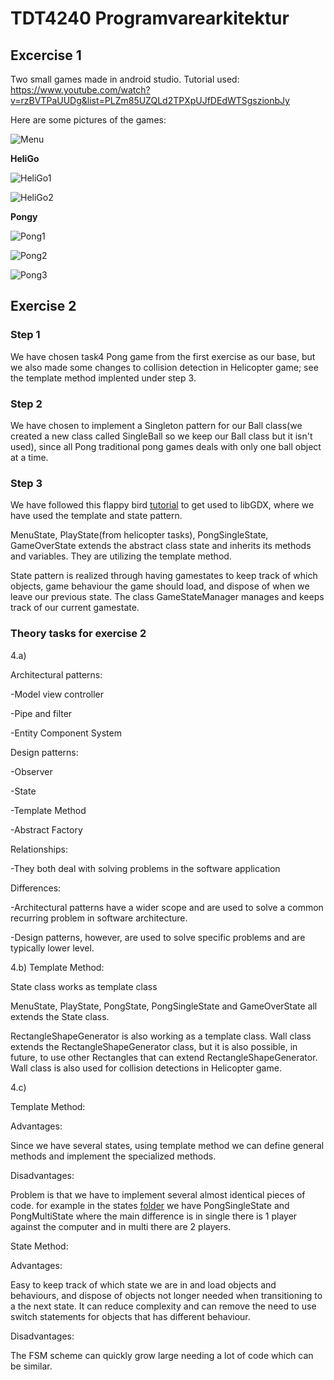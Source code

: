 # TDT4240 Programvarearkitektur

## Excercise 1

Two small games made in android studio.
Tutorial used: https://www.youtube.com/watch?v=rzBVTPaUUDg&list=PLZm85UZQLd2TPXpUJfDEdWTSgszionbJy 

Here are some pictures of the games:

![Menu](https://user-images.githubusercontent.com/44194036/73175580-d2c7a880-410a-11ea-80c5-3f0da7391ada.PNG)

**HeliGo**

![HeliGo1](https://user-images.githubusercontent.com/44194036/73175622-e6730f00-410a-11ea-94dd-acf1ee7b6e07.PNG)

![HeliGo2](https://user-images.githubusercontent.com/44194036/73175638-ee32b380-410a-11ea-865e-e5d112956202.PNG)

**Pongy**

![Pong1](https://user-images.githubusercontent.com/44194036/73175654-f4289480-410a-11ea-86a3-1c5e2d10054c.PNG)

![Pong2](https://user-images.githubusercontent.com/44194036/73175662-f985df00-410a-11ea-8bf1-e39f9582293d.PNG)

![Pong3](https://user-images.githubusercontent.com/44194036/73175676-ff7bc000-410a-11ea-8123-00e44834c690.PNG)

## Exercise 2

### Step 1

We have chosen task4 Pong game from the first exercise as our base, but we 
also made some changes to collision detection in Helicopter game;
see the template method implented under step 3. 

### Step 2

We have chosen to implement a Singleton pattern for our Ball class(we
created a new class called SingleBall so we keep our Ball class but it
isn't used), since all Pong traditional pong games deals with only one
ball object at a time.

### Step 3

We have followed this flappy bird [tutorial](https://www.youtube.com/watch?v=rzBVTPaUUDg&list=PLZm85UZQLd2TPXpUJfDEdWTSgszionbJy)
to get used to libGDX, where we have used the template and state pattern.

MenuState, PlayState(from helicopter tasks), PongSingleState, GameOverState
extends the abstract class state and inherits its methods and variables.
They are utilizing the template method.

State pattern is realized through having gamestates to keep track of
which objects, game behaviour the game should load, and dispose of when
we leave our previous state. The class GameStateManager manages and keeps
track of our current gamestate.


### Theory tasks for exercise 2

4.a)

Architectural patterns:

-Model view controller

-Pipe and filter

-Entity Component System

Design patterns:

-Observer

-State

-Template Method

-Abstract Factory


Relationships:

-They both deal with solving problems in the software application

Differences:

-Architectural patterns have a wider scope and are used to solve a common
 recurring problem in software architecture.

-Design patterns, however, are used to solve specific problems and are
typically lower level.

4.b)
Template Method:

State class works as template class

MenuState, PlayState, PongState, PongSingleState and GameOverState all
extends the State class.

RectangleShapeGenerator is also working as a template class. Wall class extends
the RectangleShapeGenerator class, but it is also possible, in future, 
to use other Rectangles that can extend RectangleShapeGenerator.
Wall class is also used for collision detections in Helicopter game. 

4.c)

Template Method:

Advantages:

Since we have several states, using template method we can define
general methods and implement the specialized methods.

Disadvantages:

Problem is that we have to implement several almost identical pieces of
code. for example in the states [folder](https://github.com/harkamalsi/Helicopter/tree/master/core/src/com/mygdx/game/states)
we have PongSingleState and PongMultiState where the main difference is
in single there is 1 player against the computer and in multi there are
2 players.

State Method:

Advantages:

Easy to keep track of which state we are in and load objects and behaviours,
and dispose of objects not longer needed when transitioning to a the next
state. It can reduce complexity and can remove the need to use switch
statements for objects that has different behaviour.

Disadvantages:

The FSM scheme can quickly grow large needing a lot of code which can be
similar.


